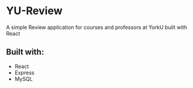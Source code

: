 # YU-Review

A simple Review application for courses and professors at YorkU built with React

## Built with:

- React
- Express
- MySQL
